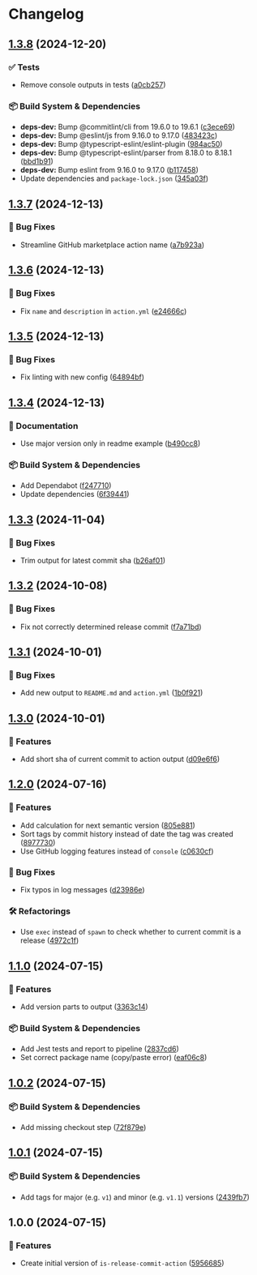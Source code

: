 # Changelog

## [1.3.8](https://github.com/NiverEngineering/is-release-commit-action/compare/v1.3.7...v1.3.8) (2024-12-20)


### ✅ Tests

* Remove console outputs in tests ([a0cb257](https://github.com/NiverEngineering/is-release-commit-action/commit/a0cb2573a3cbcf2bdcccb29ac1ab1eb77293aa6d))


### 📦 Build System & Dependencies

* **deps-dev:** Bump @commitlint/cli from 19.6.0 to 19.6.1 ([c3ece69](https://github.com/NiverEngineering/is-release-commit-action/commit/c3ece69349d27bf46b82258ca49c38831cf435f5))
* **deps-dev:** Bump @eslint/js from 9.16.0 to 9.17.0 ([483423c](https://github.com/NiverEngineering/is-release-commit-action/commit/483423ce533d290b0bf0e0c664394967fd5eda69))
* **deps-dev:** Bump @typescript-eslint/eslint-plugin ([984ac50](https://github.com/NiverEngineering/is-release-commit-action/commit/984ac50eda02319009642d741c51b00eaeffb28c))
* **deps-dev:** Bump @typescript-eslint/parser from 8.18.0 to 8.18.1 ([bbd1b91](https://github.com/NiverEngineering/is-release-commit-action/commit/bbd1b918217dfc838218950a7b787130b9aa49b1))
* **deps-dev:** Bump eslint from 9.16.0 to 9.17.0 ([b117458](https://github.com/NiverEngineering/is-release-commit-action/commit/b117458e9543aec078d3ecbbb7ffee932d939cad))
* Update dependencies and `package-lock.json` ([345a03f](https://github.com/NiverEngineering/is-release-commit-action/commit/345a03f14ac732e9f2df5fd51083517f00fc86e0))

## [1.3.7](https://github.com/NiverEngineering/is-release-commit-action/compare/v1.3.6...v1.3.7) (2024-12-13)


### 🐛 Bug Fixes

* Streamline GitHub marketplace action name ([a7b923a](https://github.com/NiverEngineering/is-release-commit-action/commit/a7b923ab04693e77b40adc7193b08db13cf90a3f))

## [1.3.6](https://github.com/NiverEngineering/is-release-commit-action/compare/v1.3.5...v1.3.6) (2024-12-13)


### 🐛 Bug Fixes

* Fix `name` and `description` in `action.yml` ([e24666c](https://github.com/NiverEngineering/is-release-commit-action/commit/e24666c63e6b13811e1a591e23a8a1950e19e7d0))

## [1.3.5](https://github.com/NiverEngineering/is-release-commit-action/compare/v1.3.4...v1.3.5) (2024-12-13)


### 🐛 Bug Fixes

* Fix linting with new config ([64894bf](https://github.com/NiverEngineering/is-release-commit-action/commit/64894bf88b53eee295e72c088de5c3c73c4431f5))

## [1.3.4](https://github.com/NiverEngineering/is-release-commit-action/compare/v1.3.3...v1.3.4) (2024-12-13)


### 📖 Documentation

* Use major version only in readme example ([b490cc8](https://github.com/NiverEngineering/is-release-commit-action/commit/b490cc89672eb670343da5c019aa73437e9a701c))


### 📦 Build System & Dependencies

* Add Dependabot ([f247710](https://github.com/NiverEngineering/is-release-commit-action/commit/f2477109afb0f9c72edbcde38ca82c74b0e2a295))
* Update dependencies ([6f39441](https://github.com/NiverEngineering/is-release-commit-action/commit/6f39441e556fddba12210969416cf69a510f0c2e))

## [1.3.3](https://github.com/NiverEngineering/is-release-commit-action/compare/v1.3.2...v1.3.3) (2024-11-04)


### 🐛 Bug Fixes

* Trim output for latest commit sha ([b26af01](https://github.com/NiverEngineering/is-release-commit-action/commit/b26af0186b10899e726ea4f0afefe44446fcbda7))

## [1.3.2](https://github.com/NiverEngineering/is-release-commit-action/compare/v1.3.1...v1.3.2) (2024-10-08)


### 🐛 Bug Fixes

* Fix not correctly determined release commit ([f7a71bd](https://github.com/NiverEngineering/is-release-commit-action/commit/f7a71bdfca3a30eefa18ff6745d84057921375f2))

## [1.3.1](https://github.com/NiverEngineering/is-release-commit-action/compare/v1.3.0...v1.3.1) (2024-10-01)


### 🐛 Bug Fixes

* Add new output to `README.md` and `action.yml` ([1b0f921](https://github.com/NiverEngineering/is-release-commit-action/commit/1b0f921be6531bf6adac8ff58f2e22bd08841f4a))

## [1.3.0](https://github.com/NiverEngineering/is-release-commit-action/compare/v1.2.0...v1.3.0) (2024-10-01)


### 🚀 Features

* Add short sha of current commit to action output ([d09e6f6](https://github.com/NiverEngineering/is-release-commit-action/commit/d09e6f62030896783928c532c54421dfd89337c9))

## [1.2.0](https://github.com/NiverEngineering/is-release-commit-action/compare/v1.1.0...v1.2.0) (2024-07-16)


### 🚀 Features

* Add calculation for next semantic version ([805e881](https://github.com/NiverEngineering/is-release-commit-action/commit/805e8819671451bff451138d8b0868f5471aad7e))
* Sort tags by commit history instead of date the tag was created ([8977730](https://github.com/NiverEngineering/is-release-commit-action/commit/89777302940070b0b3a9e5aeac2b6de52acf7b82))
* Use GitHub logging features instead of `console` ([c0630cf](https://github.com/NiverEngineering/is-release-commit-action/commit/c0630cf6e6b2a77437a32506f4cbf9d8082a5f11))


### 🐛 Bug Fixes

* Fix typos in log messages ([d23986e](https://github.com/NiverEngineering/is-release-commit-action/commit/d23986e2717c2ce0597236a36723c97c0eea8d88))


### 🛠 Refactorings

* Use `exec` instead of `spawn` to check whether to current commit is a release ([4972c1f](https://github.com/NiverEngineering/is-release-commit-action/commit/4972c1fb71fc137b9015bab7a866f0466d6e9139))

## [1.1.0](https://github.com/NiverEngineering/is-release-commit-action/compare/v1.0.2...v1.1.0) (2024-07-15)


### 🚀 Features

* Add version parts to output ([3363c14](https://github.com/NiverEngineering/is-release-commit-action/commit/3363c14495508999c26f839bf81b4e04767b2961))


### 📦 Build System & Dependencies

* Add Jest tests and report to pipeline ([2837cd6](https://github.com/NiverEngineering/is-release-commit-action/commit/2837cd65f70f4a1f3fe81c10d5f8b59157776433))
* Set correct package name (copy/paste error) ([eaf06c8](https://github.com/NiverEngineering/is-release-commit-action/commit/eaf06c8585610a115dc0dc9747801740702b444b))

## [1.0.2](https://github.com/NiverEngineering/is-release-commit-action/compare/v1.0.1...v1.0.2) (2024-07-15)


### 📦 Build System & Dependencies

* Add missing checkout step ([72f879e](https://github.com/NiverEngineering/is-release-commit-action/commit/72f879eec97c2c0cb8a7a0e3aab1f0b0be6c0257))

## [1.0.1](https://github.com/NiverEngineering/is-release-commit-action/compare/v1.0.0...v1.0.1) (2024-07-15)


### 📦 Build System & Dependencies

* Add tags for major (e.g. `v1`) and minor (e.g. `v1.1`) versions ([2439fb7](https://github.com/NiverEngineering/is-release-commit-action/commit/2439fb790932a348bb06f196f580f7f129508642))

## 1.0.0 (2024-07-15)


### 🚀 Features

* Create initial version of `is-release-commit-action` ([5956685](https://github.com/NiverEngineering/is-release-commit-action/commit/595668561f390ab878be9503fbd41cc652f11709))
